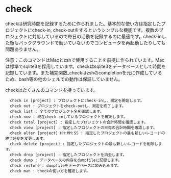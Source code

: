 # check
  checkは研究時間を記録するために作られました。基本的な使い方は指定したプロジェクトにcheck-in, check-outをするというシンプルな機能です。複数のプロジェクトに対応しているので毎日の活動を記録するのに最適です。check-inした後もバックグラウンドで動いていないのでコンピュータを再起動したりしても問題ありません。
  
  注意：このコマンドはMacとzshで使用することを前提に作られています。Macは標準でsqlite3を採用しています。checkはsqlite3をデータベースとして時間を記録しています。また補完関数_checkはzshのcompletionを元に作成しているため、bash等の他のシェルでの動作は保証していません。
  
  checkはたくさんのコマンドを持っています。

      check in [project] : プロジェクトにcheck-inし、測定を開始します。
      check out : プロジェクトをcheck-outし、測定を終了します。
      check list : 全てのプロジェクト名を確認します。
      check now : 現在check-inしているプロジェクトを確認します。
      check total [project] : 指定したプロジェクトの合計時間を確認します。
      check view [project] : 指定したプロジェクトの日毎の合計時間を確認します。
      check alter [project] HH:MM:SS : 指定したプロジェクトの最も新しいレコードの終了時刻を変更します。
      check delete [project] : 指定したプロジェクトの最も新しいレコードを削除します。
      check drop [project] : 指定したプロジェクトを消去します。
      check dump : データベースの内容をdumpfileに記録します。
      check restore : dumpfileをデータベースに読み込みます。
      check man : checkの使い方を確認します。

